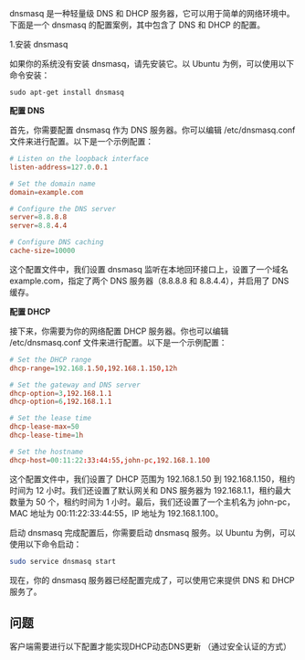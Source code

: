dnsmasq 是一种轻量级 DNS 和 DHCP 服务器，它可以用于简单的网络环境中。下面是一个 dnsmasq 的配置案例，其中包含了 DNS 和 DHCP 的配置。

1.安装 dnsmasq

如果你的系统没有安装 dnsmasq，请先安装它。以 Ubuntu 为例，可以使用以下命令安装：

```
sudo apt-get install dnsmasq
```

**配置 DNS**

首先，你需要配置 dnsmasq 作为 DNS 服务器。你可以编辑 /etc/dnsmasq.conf 文件来进行配置。以下是一个示例配置：

```conf
# Listen on the loopback interface
listen-address=127.0.0.1

# Set the domain name
domain=example.com

# Configure the DNS server
server=8.8.8.8
server=8.8.4.4

# Configure DNS caching
cache-size=10000
```


这个配置文件中，我们设置 dnsmasq 监听在本地回环接口上，设置了一个域名 example.com，指定了两个 DNS 服务器（8.8.8.8 和 8.8.4.4），并启用了 DNS 缓存。


**配置 DHCP**

接下来，你需要为你的网络配置 DHCP 服务器。你也可以编辑 /etc/dnsmasq.conf 文件来进行配置。以下是一个示例配置：

```conf
# Set the DHCP range
dhcp-range=192.168.1.50,192.168.1.150,12h

# Set the gateway and DNS server
dhcp-option=3,192.168.1.1
dhcp-option=6,192.168.1.1

# Set the lease time
dhcp-lease-max=50
dhcp-lease-time=1h

# Set the hostname
dhcp-host=00:11:22:33:44:55,john-pc,192.168.1.100
```


这个配置文件中，我们设置了 DHCP 范围为 192.168.1.50 到 192.168.1.150，租约时间为 12 小时。我们还设置了默认网关和 DNS 服务器为 192.168.1.1，租约最大数量为 50 个，租约时间为 1 小时。最后，我们还设置了一个主机名为 john-pc，MAC 地址为 00:11:22:33:44:55，IP 地址为 192.168.1.100。

启动 dnsmasq
完成配置后，你需要启动 dnsmasq 服务。以 Ubuntu 为例，可以使用以下命令启动：
```bash
sudo service dnsmasq start
```

现在，你的 dnsmasq 服务器已经配置完成了，可以使用它来提供 DNS 和 DHCP 服务了。



## 问题

客户端需要进行以下配置才能实现DHCP动态DNS更新 （通过安全认证的方式）

